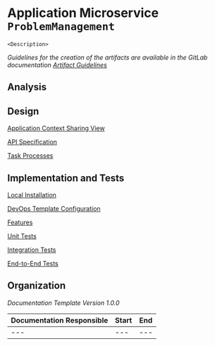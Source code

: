 # Application Microservice **`ProblemManagement`** 

`<Description>`

*Guidelines for the creation of the artifacts are available in the GitLab documentation [Artifact Guidelines](https://git.scc.kit.edu/cm-tm/cm-team/1-1.cmdocumentation/3.artifactguidelines)*

## Analysis



## Design

[Application Context Sharing View](pages/application_context_sharing_view.md)

[API Specification](pages/api.md) 

[Task Processes](pages/task_processes.md) 

## Implementation and Tests

 [Local Installation](pages/installation.md)

 [DevOps Template Configuration](pages/devops.md)

 [Features](pages/features.md)

 [Unit Tests](pages/unit_tests.md)

 [Integration Tests](pages/integration_tests.md)

 [End-to-End Tests](pages/end-to-end-tests.md) 


## Organization

*Documentation Template Version 1.0.0*

| Documentation Responsible | Start | End  |
| ------------------------- | ----- | ---- |
| ---                       | ---   | ---  |


